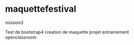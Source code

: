 # maquettefestival
mission3

Test de bootstrap4 creation de maquette projet entrainement openclassroom
